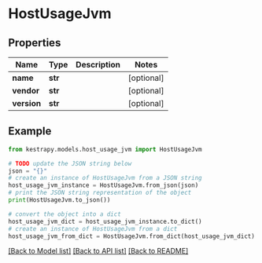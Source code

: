 # HostUsageJvm


## Properties

Name | Type | Description | Notes
------------ | ------------- | ------------- | -------------
**name** | **str** |  | [optional] 
**vendor** | **str** |  | [optional] 
**version** | **str** |  | [optional] 

## Example

```python
from kestrapy.models.host_usage_jvm import HostUsageJvm

# TODO update the JSON string below
json = "{}"
# create an instance of HostUsageJvm from a JSON string
host_usage_jvm_instance = HostUsageJvm.from_json(json)
# print the JSON string representation of the object
print(HostUsageJvm.to_json())

# convert the object into a dict
host_usage_jvm_dict = host_usage_jvm_instance.to_dict()
# create an instance of HostUsageJvm from a dict
host_usage_jvm_from_dict = HostUsageJvm.from_dict(host_usage_jvm_dict)
```
[[Back to Model list]](../README.md#documentation-for-models) [[Back to API list]](../README.md#documentation-for-api-endpoints) [[Back to README]](../README.md)


